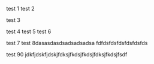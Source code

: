 test 1
test 2

test 3

test 4
test 5
test 6

test 7
test 8dasasdasdsadsadsadsa
fdfdsfdsfdsfdsfdsfds

test 90
jdkfjdskfjdskjfdksjfkdsjfkdsjfdksjfkdsjfsdf
